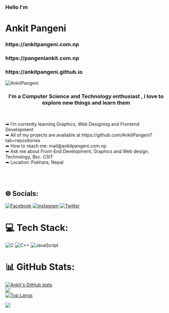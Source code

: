 ### Hello I'm
<h1>Ankit Pangeni</h1>

<h3>https://ankitpangeni.com.np </h3>
<h3>https://pangeniankit.com.np </h3>
<h3>https://ankitpangeni.github.io </h3>
<p align="left"> <img src="https://komarev.com/ghpvc/?username=AnkitPangeni&label=Profile%20views&color=0e75b6&style=flat" alt="AnkitPangeni" /> </p>


<h3 align="center"> I'm a Computer Science and Technology enthusiast , i love to explore new things and learn them </h3>
<br>
<p align="left">
➡ I’m currently learning Graphics, Web Designing and Frontend Development <br>
➡  All of my projects are available at https://github.com/AnkitPangeni?tab=repositories<br>
➡  How to reach me: mail@ankitpangeni.com.np<br>
➡ Ask me about Front-End Development, Graphics and Web design, Technology, Bsc. CSIT<br>
➡  Location: Pokhara, Nepal <br>
  </p>
<br>
<br>


  


## 🌐 Socials:
[![Facebook](https://img.shields.io/badge/Facebook-%231877F2.svg?logo=Facebook&logoColor=white)](https://facebook.com/ankitpangeni74) 
[![instagram](https://img.shields.io/badge/instagram-%231877F2.svg?logo=instagram&logoColor=crimson)](https://instagram.com/ankitpangeni74) 
[![Twitter](https://img.shields.io/badge/Twitter-%231877F2.svg?logo=twitter&logoColor=white)](https://twitter.com/ankitpangeni74)

# 💻 Tech Stack:
![C](https://img.shields.io/badge/c-%2300599C.svg?style=for-the-badge&logo=c&logoColor=white) ![C++](https://img.shields.io/badge/c++-%2300599C.svg?style=for-the-badge&logo=c%2B%2B&logoColor=white) ![JavaScript](https://img.shields.io/badge/javascript-%23323330.svg?style=for-the-badge&logo=javascript&logoColor=%23F7DF1E)
# 📊 GitHub Stats:
[![Ankit's GitHub stats](https://github-readme-stats.vercel.app/api?username=AnkitPangeni&show_icons=true&theme=dark#gh-dark-mode-only)](https://github.com/kushalsubedi/github-readme-stats)<br/>
![](https://github-readme-streak-stats.herokuapp.com/?user=AnkitPangeni&theme=dark&hide_border=false)<br/>
[![Top Langs](https://github-readme-stats.vercel.app/api/top-langs/?username=AnkitPangeni&layout=compact&theme=dark#gh-dark-mode-only)](https://github.com/AnkitPangeni/github-readme-stats)



![](https://activity-graph.herokuapp.com/graph?username=AnkitPangeni&custom_title=Ankit's%27s%20Contribution%20Graph&theme=react-dark)


